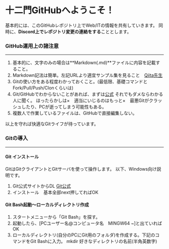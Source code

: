 # 十二門GitHubへようこそ！

基本的には、このGitHubレポジトリ上でWeb/ITの情報を共有していきます。
同時に、**Discord上でレポジトリ変更の連絡をする**こととします。

### GitHub運用上の諸注意
***
1. 基本的に、文字のみの場合は**Markdown(.md)**ファイルに内容を記載すること。
2. Markdown記法は簡単。左記URLより適宜サンプル集を見ること　[Qiita先生](https://qiita.com/tbpgr/items/989c6badefff69377da7)
3. Gitの使い方をある程度わかっておくこと。(最低限、基礎コマンドとFork/Pull/Push/Clonくらいは)
4. Git/GitHubでわからないことがあれば、まずは[公式](https://docs.github.com/ja)
それでもダメならわかる人に聞く。
ほったらかしは×　適当にいじるのはもっと×　最悪Gitがクラッシュしたり、PCが逝ってしまう可能性もある。
5. 複数人で作業しているファイルは、GitHubで直接編集しない。

以上を守れば快適なGitライフが待っています。

### Gitの導入
***
#### Git インストール
GitはGitクライアントとGitサーバを使って操作します。
以下、Windows向け説明です。

1. Git公式サイトからDL [Git公式](https://git-scm.com/)
2. インストール　基本全部next押してればOK

#### Git Bash起動～ローカルディレクトリ作成
1. スタートメニューから「Git Bash」を探す。
2. 起動したら、[PCユーザー名@コンピュータ名　MINGW64 ~]と出ていればOK
3. ローカルディレクトリ(自分のPCにGit用のフォルダ)を作成する。下記のコマンドをGit Bashに入力。
    mkdir 好きなディレクトリの名前(半角英数字)